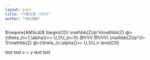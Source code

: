 ```yaml
---
layout: post
title: "가환도형 그리기"
author: "YGLENA"
---
```

$\require{AMScd}$
\begin{CD}
\mathbb{Z}/p^n\mathbb{Z} @>{\theta_{n+1,\alpha}}>> U_1/U_{n+1}\\
@VVV @VVV\\
\mathbb{Z}/p^{n-1}\mathbb{Z} @>{\theta_{n,\alpha}}>> U_1/U_n
\end{CD}

test test $x=y$ test test
